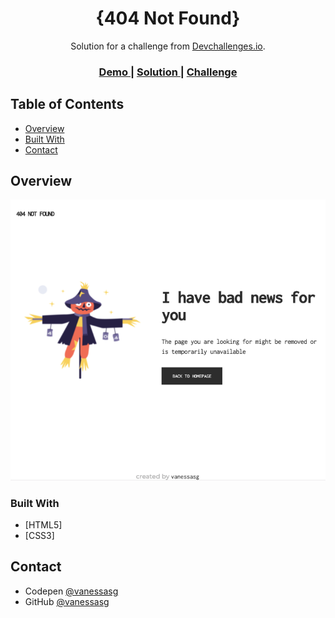 <!-- Please update value in the {}  -->

<h1 align="center">{404 Not Found}</h1>

<div align="center">
   Solution for a challenge from  <a href="http://devchallenges.io" target="_blank">Devchallenges.io</a>.
</div>

<div align="center">
  <h3>
    <a href="https://vanessasg.github.io/404notfound/">
      Demo
    </a>
    <span> | </span>
    <a href="https://github.com/vanessasg/404notfound">
      Solution
    </a>
    <span> | </span>
    <a href="https://devchallenges.io/challenges/wBunSb7FPrIepJZAg0sY">
      Challenge
    </a>
  </h3>
</div>


## Table of Contents

- [Overview](#overview)
- [Built With](#built-with)
- [Contact](#contact)

## Overview

![screenshot](screenshot.png)

### Built With

- [HTML5]
- [CSS3]

## Contact

- Codepen [@vanessasg](https://codepen.io/vanessasg)
- GitHub [@vanessasg](https://github.com/vanessasg)
